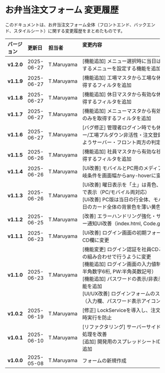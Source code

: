 # お弁当注文フォーム 変更履歴

このドキュメントは、お弁当注文フォーム全体（フロントエンド、バックエンド、スタイルシート）に関する変更履歴をまとめたものです。

| バージョン | 更新日     | 担当者     | 変更内容       　　　　　　　　　　　　　　　　　　　　　　      |
| :--------- | :--------- | :--------- | :-------------------------------------------------------- |
| **v1.2.0** | 2025-06-27 | T.Maruyama | [機能追加] メニュー選択時に当日は選択不可とするメニューを設定する機能を追加 |
| **v1.1.9** | 2025-06-27 | T.Maruyama | [機能追加] 工場マスタから工場な休日のみを取得するフィルタを追加 |
| **v1.1.8** | 2025-06-27 | T.Maruyama | [機能追加] 休日マスタから有効な休日のみを取得するフィルタを追加 |
| **v1.1.7** | 2025-06-27 | T.Maruyama | [機能追加] メニューマスタから有効なメニューのみを取得するフィルタを追加 |
| **v1.1.6** | 2025-06-27 | T.Maruyama | [バグ修正] 管理者ログイン時でも休日はメニュー/工場プルダウン非活性・注文登録不可となるようサーバー・フロント両方の判定式を修正 |
| **v1.1.5** | 2025-06-26 | T.Maruyama | [機能追加] 社員マスタから有効な社員のみを取得するフィルタを追加 |
| **v1.1.4** | 2025-06-26 | T.Maruyama | [UI改善] モバイルとPC用のメディアクエリの分岐条件を画面幅からany-hoverに変更 |
| **v1.1.3** | 2025-06-26 | T.Maruyama | [UI改善] 曜日表示を「土」は青色、「日」は赤色で表示（PC/モバイル両対応）<br>[UI改善] PC版は当日の行全体、モバイル版は当日のカード全体の背景色を薄い黄色に変更 |
| **v1.1.2** | 2025-06-25 | T.Maruyama | [改善] エラーハンドリング強化・サーバーエラー通知UI改善（index.html, Code.gs） |
| **v1.1.1** | 2025-06-23 | T.Maruyama | [UI改善] ログイン画面の初期フォーカスを社員CD欄に変更                                                                                                                                                                                                               |
| **v1.1.0** | 2025-06-23 | T.Maruyama | [機能変更] ログイン認証を社員CDとパスワードの組み合わせで行うように変更<br>[機能追加] ログイン画面の入力値制限（社員CD:半角数字6桁, PW:半角英数記号）<br>[機能追加] パスワードの表示/非表示切り替え機能を追加<br>[UI/UX改善] ログインフォームのスタイルを改善（入力欄、パスワード表示アイコン等） |
| **v1.0.2** | 2025-06-19 | T.Maruyama | [修正] LockServiceを導入し、注文保存処理の同時実行を防止 |
| **v1.0.1** | 2025-06-10 | T.Maruyama | [リファクタリング] サーバーサイドのデータ取得処理を改善<br>[追加] 開発用のスプレッドシートIDをCONFIGに追加 |
| **v1.0.0** | 2025-05-08 | T.Maruyama | フォームの新規作成 |